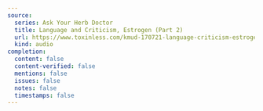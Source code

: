 ```yaml
---
source:
  series: Ask Your Herb Doctor
  title: Language and Criticism, Estrogen (Part 2)
  url: https://www.toxinless.com/kmud-170721-language-criticism-estrogen-part2.mp3
  kind: audio
completion:
  content: false
  content-verified: false
  mentions: false
  issues: false
  notes: false
  timestamps: false
---
```

